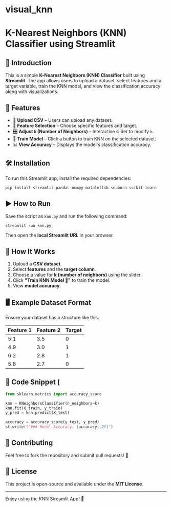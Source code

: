 # visual_knn
# K-Nearest Neighbors (KNN) Classifier using Streamlit

## 📌 Introduction

This is a simple **K-Nearest Neighbors (KNN) Classifier** built using **Streamlit**. The app allows users to upload a dataset, select features and a target variable, train the KNN model, and view the classification accuracy along with visualizations.

## 🚀 Features

- 📂 **Upload CSV** – Users can upload any dataset.
- 🔧 **Feature Selection** – Choose specific features and target.
- 🎛 **Adjust ****`k`**** (Number of Neighbors)** – Interactive slider to modify `k`.
- 🎯 **Train Model** – Click a button to train KNN on the selected dataset.
- 📊 **View Accuracy** – Displays the model's classification accuracy.


## 🛠 Installation

To run this Streamlit app, install the required dependencies:

```bash
pip install streamlit pandas numpy matplotlib seaborn scikit-learn
```

## ▶️ How to Run

Save the script as `knn.py` and run the following command:

```bash
streamlit run knn.py
```

Then open the **local Streamlit URL** in your browser.

## 📜 How It Works

1. Upload a **CSV dataset**.
2. Select **features** and the **target column**.
3. Choose a value for **k (number of neighbors)** using the slider.
4. Click **"Train KNN Model 🚀"** to train the model.
5. View **model accuracy**.

## 🖥 Example Dataset Format

Ensure your dataset has a structure like this:

| Feature 1 | Feature 2 | Target |
| --------- | --------- | ------ |
| 5.1       | 3.5       | 0      |
| 4.9       | 3.0       | 1      |
| 6.2       | 2.8       | 1      |
| 5.8       | 2.7       | 0      |

## 📌 Code Snippet (

```python
from sklearn.metrics import accuracy_score

knn = KNeighborsClassifier(n_neighbors=k)
knn.fit(X_train, y_train)
y_pred = knn.predict(X_test)

accuracy = accuracy_score(y_test, y_pred)
st.write(f"### Model Accuracy: {accuracy:.2f}")
```


## 🤝 Contributing

Feel free to fork the repository and submit pull requests! 🚀

## 📜 License

This project is open-source and available under the **MIT License**.

---

Enjoy using the KNN Streamlit App! 🎉

